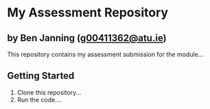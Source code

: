 # My Assessment Repository
## by Ben Janning (g00411362@atu.ie)

This repository contains my assessment submission for the module...

## Getting Started

1. Clone this repository...
2. Run the code....
